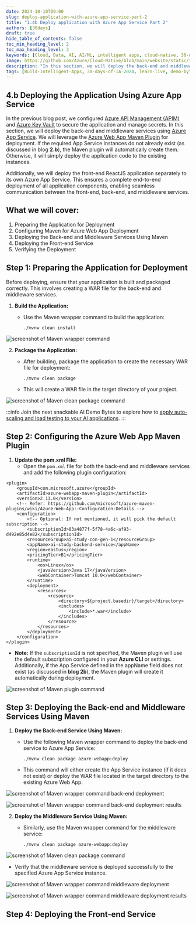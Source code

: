 ```yaml
---
date: 2024-10-10T09:00
slug: deploy-application-with-azure-app-service-part-2
title: "1.4b Deploy application with Azure App Service Part 2"
authors: [30days]
draft: true
hide_table_of_contents: false
toc_min_heading_level: 2
toc_max_heading_level: 3
keywords: [Cloud, Data, AI, AI/ML, intelligent apps, cloud-native, 30-days-2024, 30-days, enterprise apps, digital experiences, app modernization, serverless, ai apps]
image: https://github.com/Azure/Cloud-Native/blob/main/website/static/img/ogImage.png
description: "In this section, we will deploy the back-end and middleware services using Azure App Service. " 
tags: [Build-Intelligent-Apps, 30-days-of-IA-2024, learn-live, demo-bytes, community-gallery, azure-kubernetes-service, azure-functions, azure-openai, azure-container-apps, azure-cosmos-db, github-copilot, github-codespaces, github-actions]
---
```


<head> 
  <meta property="og:url" content="https://azure.github.io/cloud-native/30-days-of-ia-2024/deploy-application-with-azure-app-service-part-2"/>
  <meta property="og:type" content="website"/>
  <meta property="og:title" content="**Build Intelligent Apps | AI Apps on Azure"/>
  <meta property="og:description" content="In this section, we will deploy the back-end and middleware services using Azure App Service."/>
  <meta property="og:image" content="https://github.com/Azure/Cloud-Native/blob/main/website/static/img/ogImage.png"/>
  <meta name="twitter:url" content="https://azure.github.io/Cloud-Native/30-days-of-ia-2024/deploy-application-with-azure-app-service-part-2" />
  <meta name="twitter:title" content="**Build Intelligent Apps | AI Apps on Azure" />
  <meta name="twitter:description" content="In this section, we will deploy the back-end and middleware services using Azure App Service." />
  <meta name="twitter:image" content="https://azure.github.io/Cloud-Native/img/ogImage.png" />
  <meta name="twitter:card" content="summary_large_image" />
  <meta name="twitter:creator" content="@devanshidiaries" />
  <link rel="canonical" href="https://azure.github.io/Cloud-Native/30-days-of-ia-2024/deploy-application-with-azure-app-service-part-2" />
</head>

<!-- End METADATA -->

## 4.b Deploying the Application Using Azure App Service

In the previous blog post, we configured [Azure API Management (APIM)](https://learn.microsoft.com/azure/api-management/api-management-key-concepts?ocid=biafy25h1_30daysofia_webpage_azuremktg) and [Azure Key Vault](https://learn.microsoft.com/azure/key-vault/general/overview?ocid=biafy25h1_30daysofia_webpage_azuremktg) to secure the application and manage secrets. In this section, we will deploy the back-end and middleware services using [Azure App Service](https://learn.microsoft.com/azure/app-service/overview?ocid=biafy25h1_30daysofia_webpage_azuremktg). We will leverage the [Azure Web App Maven Plugin](https://github.com/microsoft/azure-maven-plugins/blob/develop/azure-webapp-maven-plugin/README.md) for deployment. If the required App Service instances do not already exist (as discussed in blog **2.b**), the Maven plugin will automatically create them. Otherwise, it will simply deploy the application code to the existing instances.

Additionally, we will deploy the front-end ReactJS application separately to its own Azure App Service. This ensures a complete end-to-end deployment of all application components, enabling seamless communication between the front-end, back-end, and middleware services.

## What we will cover:

1. Preparing the Application for Deployment
2. Configuring Maven for Azure Web App Deployment
3. Deploying the Back-end and Middleware Services Using Maven
4. Deploying the Front-end Service
5. Verifying the Deployment

## Step 1: Preparing the Application for Deployment

Before deploying, ensure that your application is built and packaged correctly. This involves creating a WAR file for the back-end and middleware services.

1. **Build the Application:**
    - Use the Maven wrapper command to build the application:

      `./mvnw clean install`

![screenshot of Maven wrapper command](../../static/img/30-days-of-ia-2024/blogs/2024-10-10/1-4b-1.png)

2. **Package the Application:**
    - After building, package the application to create the necessary WAR file for deployment:

      `./mvnw clean package`
    - This will create a WAR file in the target directory of your project.

![screenshot of Maven clean package command](../../static/img/30-days-of-ia-2024/blogs/2024-10-10/1-4b-2.png)

:::info
Join the next snackable AI Demo Bytes to explore how to [apply auto-scaling and load testing to your AI applications](https://aka.ms/demo-bytes/ep6?ocid=biafy25h1_30daysofia_webpage_azuremktg).
:::

## Step 2: Configuring the Azure Web App Maven Plugin

1. **Update the pom.xml File:**
    - Open the `pom.xml` file for both the back-end and middleware services and add the following plugin configuration:

```
<plugin>
    <groupId>com.microsoft.azure</groupId>
    <artifactId>azure-webapp-maven-plugin</artifactId>
    <version>2.13.0</version>
    <!-- Refer: https://github.com/microsoft/azure-maven-plugins/wiki/Azure-Web-App:-Configuration-Details -->
    <configuration>
        <!-- Optional: If not mentioned, it will pick the default subscription -->
        <subscriptionId>03a4877f-5f78-4a6c-af93-d492e85d4e82</subscriptionId>
        <resourceGroup>ai-study-con-gen-1</resourceGroup>
        <appName>ai-study-backend-service</appName>
        <region>eastus</region>
        <pricingTier>B1</pricingTier>
        <runtime>
            <os>Linux</os>
            <javaVersion>Java 17</javaVersion>
            <webContainer>Tomcat 10.0</webContainer>
        </runtime>
        <deployment>
            <resources>
                <resource>
                    <directory>${project.basedir}/target</directory>
                    <includes>
                        <include>*.war</include>
                    </includes>
                </resource>
            </resources>
        </deployment>
    </configuration>
</plugin>
```

- **Note:** If the `subscriptionId` is not specified, the Maven plugin will use the default subscription configured in your **Azure CLI** or settings. Additionally, if the App Service defined in the appName field does not exist (as discussed in **blog 2b**), the Maven plugin will create it automatically during deployment.

![screenshot of Maven plugin command](../../static/img/30-days-of-ia-2024/blogs/2024-10-10/1-4b-3.png)

## Step 3: Deploying the Back-end and Middleware Services Using Maven

1. **Deploy the Back-end Service Using Maven:**
    - Use the following Maven wrapper command to deploy the back-end service to Azure App Service:

      `./mvnw clean package azure-webapp:deploy`

    - This command will either create the App Service instance (if it does not exist) or deploy the WAR file located in the target directory to the existing Azure Web App.

![screenshot of Maven wrapper command back-end deployment](../../static/img/30-days-of-ia-2024/blogs/2024-10-10/1-4b-4.png)

![screenshot of Maven wrapper command back-end deployment results](../../static/img/30-days-of-ia-2024/blogs/2024-10-10/1-4b-5.png)

2. **Deploy the Middleware Service Using Maven:**
    - Similarly, use the Maven wrapper command for the middleware service:

      `./mvnw clean package azure-webapp:deploy`

![screenshot of Maven clean package command](../../static/img/30-days-of-ia-2024/blogs/2024-10-10/1-4b-6.png)

  - Verify that the middleware service is deployed successfully to the specified Azure App Service instance.

![screenshot of Maven wrapper command middleware deployment](../../static/img/30-days-of-ia-2024/blogs/2024-10-10/1-4b-7.png)

![screenshot of Maven wrapper command middleware deployment results](../../static/img/30-days-of-ia-2024/blogs/2024-10-10/1-4b-8.png)

## Step 4: Deploying the Front-end Service